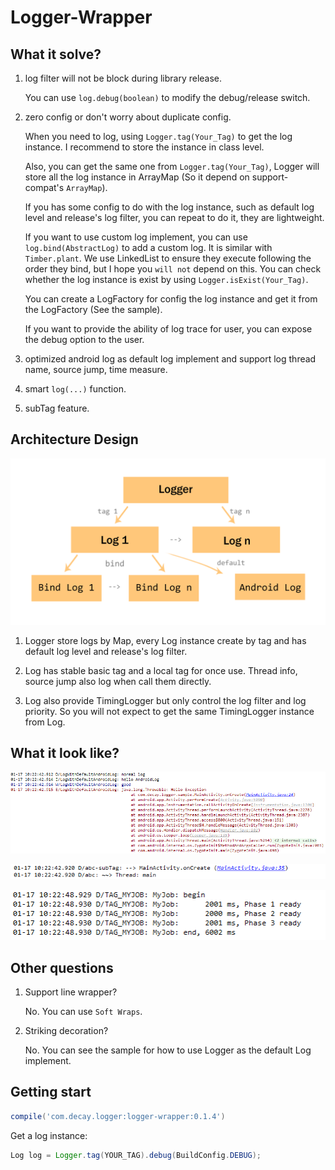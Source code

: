 # Logger-Wrapper

## What it solve?

1. log filter will not be block during library release.

    You can use `log.debug(boolean)` to modify the debug/release switch.

2. zero config or don't worry about duplicate config.

    When you need to log, using `Logger.tag(Your_Tag)` to get the log instance. I recommend to store the instance in class level.

    Also, you can get the same one from `Logger.tag(Your_Tag)`, Logger will store all the log instance in ArrayMap (So it depend on support-compat's `ArrayMap`).

    If you has some config to do with the log instance, such as default log level and release's log filter, you can repeat to do it, they are lightweight.

    If you want to use custom log implement, you can use `log.bind(AbstractLog)` to add a custom log. It is similar with `Timber.plant`.
    We use LinkedList to ensure they execute following the order they bind, but I hope you `will not` depend on this.
    You can check whether the log instance is exist by using `Logger.isExist(Your_Tag)`.

    You can create a LogFactory for config the log instance and get it from the LogFactory (See the sample).

    If you want to provide the ability of log trace for user, you can expose the debug option to the user.

3. optimized android log as default log implement and support log thread name, source jump, time measure.

4. smart `log(...)` function.

5. subTag feature.

## Architecture Design

![logger_wrapper](art/logger_wrapper.png)

1. Logger store logs by Map, every Log instance create by tag and has default log level and release's log filter.

2. Log has stable basic tag and a local tag for once use. Thread info, source jump also log when call them directly.

3. Log also provide TimingLogger but only control the log filter and log priority. So you will not expect to get the same TimingLogger instance from Log.

## What it look like?

![normal_log](art/normal_log.png)

![log_features](art/log_features.png)

![timing_logger](art/timing_logger.png)

## Other questions

1. Support line wrapper?

    No. You can use `Soft Wraps`.

2. Striking decoration?

    No. You can see the sample for how to use Logger as the default Log implement.

## Getting start

``` groovy
compile('com.decay.logger:logger-wrapper:0.1.4')
```

Get a log instance: 

```java
Log log = Logger.tag(YOUR_TAG).debug(BuildConfig.DEBUG);
```